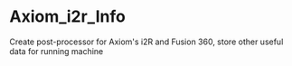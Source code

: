 # Axiom_i2r_Info
Create post-processor for Axiom's i2R and Fusion 360, store other useful data for running machine
